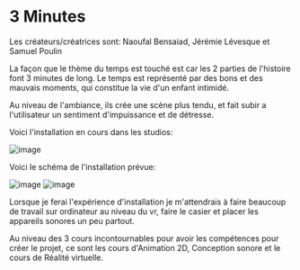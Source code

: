 # 3 Minutes

Les créateurs/créatrices sont:
Naoufal Bensaiad,
Jérémie Lévesque et 
Samuel Poulin


La façon que le thème du temps est touché est car les 2 parties de l'histoire font 3 minutes de long.
Le temps est représenté par des bons et des mauvais moments, qui constitue la vie d'un enfant intimidé.

Au niveau de l'ambiance, ils crée une scène plus tendu, et fait subir a l'utilisateur un sentiment d'impuissance et de détresse.


Voici l'installation en cours dans les studios:


![image](https://user-images.githubusercontent.com/89648302/157369194-8f9eddf3-3a10-4e7f-813c-095cd5806c41.png)


Voici le schéma de l'installation prévue:


![image](https://user-images.githubusercontent.com/89648302/157369344-b3c00f15-855c-4e6f-ba96-a51d8ef92f73.png)
![image](https://user-images.githubusercontent.com/89648302/157369385-eaac0ec1-618e-400d-8b19-781f09c2f741.png)




Lorsque je ferai l'expérience d'installation je m'attendrais à faire beaucoup de travail sur ordinateur au niveau du vr, faire le casier et placer les appareils sonores un peu partout.


Au niveau des 3 cours incontournables pour avoir les compétences pour créer le projet, ce sont les cours d'Animation 2D, Conception sonore et le cours de Réalité virtuelle.
